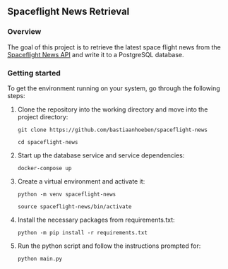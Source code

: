 ## Spaceflight News Retrieval

### Overview
The goal of this project is to retrieve the latest space flight news from the
[Spaceflight News API](www.spaceflightnewsapi.net) and write it to a 
PostgreSQL database.

### Getting started

To get the environment running on your system, go through the following steps:

1. Clone the repository into the working directory and move into the project 
   directory:
   ```
   git clone https://github.com/bastiaanhoeben/spaceflight-news
   ```
   ```
   cd spaceflight-news
   ```
   
2. Start up the database service and service dependencies:
   ```
   docker-compose up
   ```

3. Create a virtual environment and activate it:
   ```
   python -m venv spaceflight-news
   ```
   ```
   source spaceflight-news/bin/activate
   ```
4. Install the necessary packages from requirements.txt:
   ```
   python -m pip install -r requirements.txt
   ```

5. Run the python script and follow the instructions prompted for:
   ```
   python main.py
   ```
